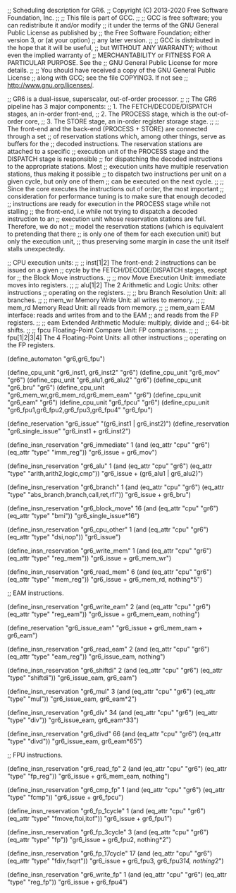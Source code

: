 ;; Scheduling description for GR6.
;; Copyright (C) 2013-2020 Free Software Foundation, Inc.
;;
;; This file is part of GCC.
;;
;; GCC is free software; you can redistribute it and/or modify
;; it under the terms of the GNU General Public License as published by
;; the Free Software Foundation; either version 3, or (at your option)
;; any later version.
;;
;; GCC is distributed in the hope that it will be useful,
;; but WITHOUT ANY WARRANTY; without even the implied warranty of
;; MERCHANTABILITY or FITNESS FOR A PARTICULAR PURPOSE.  See the
;; GNU General Public License for more details.
;;
;; You should have received a copy of the GNU General Public License
;; along with GCC; see the file COPYING3.  If not see
;; <http://www.gnu.org/licenses/>.

;; GR6 is a dual-issue, superscalar, out-of-order processor.
;;
;; The GR6 pipeline has 3 major components:
;;  1. The FETCH/DECODE/DISPATCH stages, an in-order front-end,
;;  2. The PROCESS stage, which is the out-of-order core,
;;  3. The STORE stage, an in-order register storage stage.
;;
;; The front-end and the back-end (PROCESS + STORE) are connected through a set
;; of reservation stations which, among other things, serve as buffers for the
;; decoded instructions.  The reservation stations are attached to a specific
;; execution unit of the PROCESS stage and the DISPATCH stage is responsible
;; for dispatching the decoded instructions to the appropriate stations.  Most
;; execution units have multiple reservation stations, thus making it possible
;; to dispatch two instructions per unit on a given cycle, but only one of them
;; can be executed on the next cycle.
;;
;; Since the core executes the instructions out of order, the most important
;; consideration for performance tuning is to make sure that enough decoded
;; instructions are ready for execution in the PROCESS stage while not stalling
;; the front-end, i.e while not trying to dispatch a decoded instruction to an
;; execution unit whose reservation stations are full.  Therefore, we do not
;; model the reservation stations (which is equivalent to pretending that there
;; is only one of them for each execution unit) but only the execution unit,
;; thus preserving some margin in case the unit itself stalls unexpectedly.

;; CPU execution units:
;;
;; inst[1|2]             The front-end: 2 instructions can be issued on a given
;;                       cycle by the FETCH/DECODE/DISPATCH stages, except for
;;                       the Block Move instructions.
;;
;; mov                   Move Execution Unit: immediate moves into registers.
;;
;; alu[1|2]              The 2 Arithmetic and Logic Units: other instructions
;;                       operating on the registers.
;;
;; bru                   Branch Resolution Unit: all branches.
;;
;; mem_wr                Memory Write Unit: all writes to memory.
;;
;; mem_rd                Memory Read Unit: all reads from memory.
;;
;; mem_eam               EAM interface: reads and writes from and to the EAM
;;                       and reads from the FP registers.
;;
;; eam                   Extended Arithmetic Module: multiply, divide and
;;                       64-bit shifts.
;;
;; fpcu                  Floating-Point Compare Unit: FP comparisons.
;;
;; fpu[1|2|3|4]          The 4 Floating-Point Units: all other instructions
;;                       operating on the FP registers.

(define_automaton "gr6,gr6_fpu")

(define_cpu_unit "gr6_inst1, gr6_inst2" "gr6")
(define_cpu_unit "gr6_mov" "gr6")
(define_cpu_unit "gr6_alu1,gr6_alu2" "gr6")
(define_cpu_unit "gr6_bru" "gr6")
(define_cpu_unit "gr6_mem_wr,gr6_mem_rd,gr6_mem_eam" "gr6")
(define_cpu_unit "gr6_eam" "gr6")
(define_cpu_unit "gr6_fpcu" "gr6")
(define_cpu_unit "gr6_fpu1,gr6_fpu2,gr6_fpu3,gr6_fpu4" "gr6_fpu")

(define_reservation "gr6_issue" "(gr6_inst1 | gr6_inst2)")
(define_reservation "gr6_single_issue" "gr6_inst1 + gr6_inst2")

(define_insn_reservation "gr6_immediate" 1
  (and (eq_attr "cpu" "gr6")
       (eq_attr "type" "imm_reg"))
  "gr6_issue + gr6_mov")

(define_insn_reservation "gr6_alu" 1
  (and (eq_attr "cpu" "gr6")
       (eq_attr "type" "arith,arith2,logic,cmp"))
  "gr6_issue + (gr6_alu1 | gr6_alu2)")

(define_insn_reservation "gr6_branch" 1
  (and (eq_attr "cpu" "gr6")
       (eq_attr "type" "abs_branch,branch,call,ret,rfi"))
  "gr6_issue + gr6_bru")

(define_insn_reservation "gr6_block_move" 16
  (and (eq_attr "cpu" "gr6")
       (eq_attr "type" "bmi"))
  "gr6_single_issue*16")

(define_insn_reservation "gr6_cpu_other" 1
  (and (eq_attr "cpu" "gr6")
       (eq_attr "type" "dsi,nop"))
  "gr6_issue")

(define_insn_reservation "gr6_write_mem" 1
  (and (eq_attr "cpu" "gr6")
       (eq_attr "type" "reg_mem"))
  "gr6_issue + gr6_mem_wr")

(define_insn_reservation "gr6_read_mem" 6
  (and (eq_attr "cpu" "gr6")
       (eq_attr "type" "mem_reg"))
  "gr6_issue + gr6_mem_rd, nothing*5")

;; EAM instructions.

(define_insn_reservation "gr6_write_eam" 2
  (and (eq_attr "cpu" "gr6")
       (eq_attr "type" "reg_eam"))
  "gr6_issue + gr6_mem_eam, nothing")

(define_reservation "gr6_issue_eam" "gr6_issue + gr6_mem_eam + gr6_eam")

(define_insn_reservation "gr6_read_eam" 2
  (and (eq_attr "cpu" "gr6")
       (eq_attr "type" "eam_reg"))
  "gr6_issue_eam, nothing")

(define_insn_reservation "gr6_shiftdi" 2
  (and (eq_attr "cpu" "gr6")
       (eq_attr "type" "shiftdi"))
  "gr6_issue_eam, gr6_eam")

(define_insn_reservation "gr6_mul" 3
  (and (eq_attr "cpu" "gr6")
       (eq_attr "type" "mul"))
  "gr6_issue_eam, gr6_eam*2")

(define_insn_reservation "gr6_div" 34
  (and (eq_attr "cpu" "gr6")
       (eq_attr "type" "div"))
  "gr6_issue_eam, gr6_eam*33")

(define_insn_reservation "gr6_divd" 66
  (and (eq_attr "cpu" "gr6")
       (eq_attr "type" "divd"))
  "gr6_issue_eam, gr6_eam*65")

;; FPU instructions.

(define_insn_reservation "gr6_read_fp" 2
  (and (eq_attr "cpu" "gr6")
       (eq_attr "type" "fp_reg"))
  "gr6_issue + gr6_mem_eam, nothing")

(define_insn_reservation "gr6_cmp_fp" 1
  (and (eq_attr "cpu" "gr6")
       (eq_attr "type" "fcmp"))
  "gr6_issue + gr6_fpcu")

(define_insn_reservation "gr6_fp_1cycle" 1
  (and (eq_attr "cpu" "gr6")
       (eq_attr "type" "fmove,ftoi,itof"))
  "gr6_issue + gr6_fpu1")

(define_insn_reservation "gr6_fp_3cycle" 3
  (and (eq_attr "cpu" "gr6")
       (eq_attr "type" "fp"))
  "gr6_issue + gr6_fpu2, nothing*2")

(define_insn_reservation "gr6_fp_17cycle" 17
  (and (eq_attr "cpu" "gr6")
       (eq_attr "type" "fdiv,fsqrt"))
  "gr6_issue + gr6_fpu3, gr6_fpu3*14, nothing*2")

(define_insn_reservation "gr6_write_fp" 1
  (and (eq_attr "cpu" "gr6")
       (eq_attr "type" "reg_fp"))
  "gr6_issue + gr6_fpu4")
